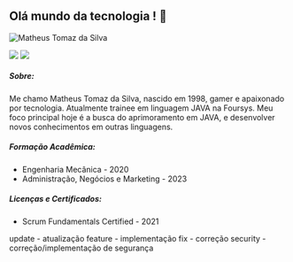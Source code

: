 ## Olá mundo da tecnologia ! 👋

<img src="https://komarev.com/ghpvc/?username=Matheus310798&label=Profile%20views&color=0e75b6&style=social" alt="Matheus Tomaz da Silva" />

<a href="https://www.linkedin.com/in/matheus-tomaz-da-silva-5b4792127"><img src="https://img.shields.io/badge/Linkedin-FF0000?style=for-the-badge&logo=linkedin&logoColor=white"/></a> <a href="matheustomaz3107@gmail.com"><img src="https://img.shields.io/badge/Gmail-D14836?style=for-the-badge&logo=gmail&logoColor=white"/></a>

##### *Sobre:*
Me chamo Matheus Tomaz da Silva, nascido em 1998, gamer e apaixonado por tecnologia.
Atualmente trainee em linguagem JAVA na Foursys.
Meu foco principal hoje é a busca do aprimoramento em JAVA, e desenvolver novos conhecimentos em outras linguagens.

##### *Formação Acadêmica:*
- Engenharia Mecânica - 2020
- Administração, Negócios e Marketing - 2023

##### *Licenças e Certificados:*
- Scrum Fundamentals Certified - 2021

update - atualização
feature - implementação
fix - correção
security - correção/implementação de segurança

<!--
**Matheus310798/Matheus310798** is a ✨ _special_ ✨ repository because its `README.md` (this file) appears on your GitHub profile.

Here are some ideas to get you started:

- 🔭 I’m currently working on ...
- 🌱 I’m currently learning ...
- 👯 I’m looking to collaborate on ...
- 🤔 I’m looking for help with ...
- 💬 Ask me about ...
- 📫 How to reach me: ...
- 😄 Pronouns: ...
- ⚡ Fun fact: ...
-->

